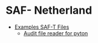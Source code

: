 # SAF- Netherland

* [Examples SAF-T Files](https://github.com/AnalyticsLibrary/Analytics/tree/master/A_GENERAL)
  * [Audit file reader for pyton](https://github.com/AnalyticsLibrary/Analytics/blob/master/B_ANALYTICS/B8_Python/.ipynb_checkpoints/auditfile%20financieel%203%20inleesroutine-checkpoint.ipynb)
